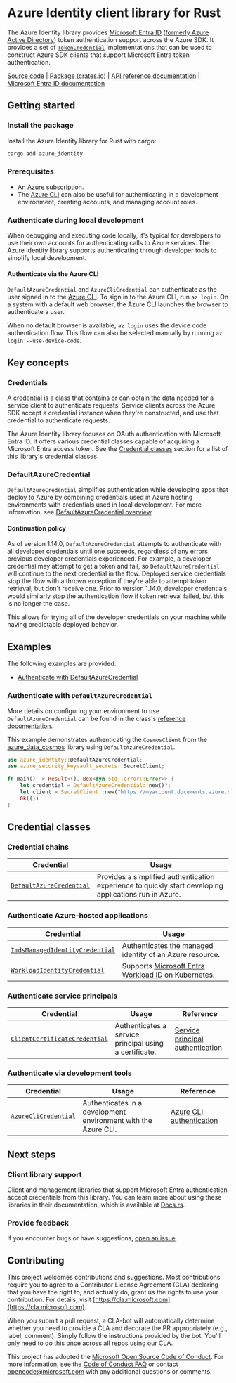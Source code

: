 # Azure Identity client library for Rust

The Azure Identity library provides [Microsoft Entra ID](https://learn.microsoft.com/entra/fundamentals/whatis) ([formerly Azure Active Directory](https://learn.microsoft.com/entra/fundamentals/new-name)) token authentication support across the Azure SDK. It provides a set of [`TokenCredential`][token_cred_ref] implementations that can be used to construct Azure SDK clients that support Microsoft Entra token authentication.

[Source code] | [Package (crates.io)] | [API reference documentation] | [Microsoft Entra ID documentation]

## Getting started

### Install the package

Install the Azure Identity library for Rust with cargo:

```bash
cargo add azure_identity
```

### Prerequisites

* An [Azure subscription].
* The [Azure CLI] can also be useful for authenticating in a development environment, creating accounts, and managing account roles.

### Authenticate during local development

When debugging and executing code locally, it's typical for developers to use their own accounts for authenticating calls to Azure services. The Azure Identity library supports authenticating through developer tools to simplify local development.

#### Authenticate via the Azure CLI

`DefaultAzureCredential` and `AzureCliCredential` can authenticate as the user signed in to the [Azure CLI]. To sign in to the Azure CLI, run `az login`. On a system with a default web browser, the Azure CLI launches the browser to authenticate a user.

When no default browser is available, `az login` uses the device code authentication flow. This flow can also be selected manually by running `az login --use-device-code`.

## Key concepts

### Credentials

A credential is a class that contains or can obtain the data needed for a service client to authenticate requests. Service clients across the Azure SDK accept a credential instance when they're constructed, and use that credential to authenticate requests.

The Azure Identity library focuses on OAuth authentication with Microsoft Entra ID. It offers various credential classes capable of acquiring a Microsoft Entra access token. See the [Credential classes](#credential-classes "Credential classes") section for a list of this library's credential classes.

### DefaultAzureCredential

`DefaultAzureCredential` simplifies authentication while developing apps that deploy to Azure by combining credentials used in Azure hosting environments with credentials used in local development. For more information, see [DefaultAzureCredential overview][dac_overview].

#### Continuation policy

As of version 1.14.0, `DefaultAzureCredential` attempts to authenticate with all developer credentials until one succeeds, regardless of any errors previous developer credentials experienced. For example, a developer credential may attempt to get a token and fail, so `DefaultAzureCredential` will continue to the next credential in the flow. Deployed service credentials stop the flow with a thrown exception if they're able to attempt token retrieval, but don't receive one. Prior to version 1.14.0, developer credentials would similarly stop the authentication flow if token retrieval failed, but this is no longer the case.

This allows for trying all of the developer credentials on your machine while having predictable deployed behavior.

## Examples

The following examples are provided:
<!-- no toc -->
* [Authenticate with DefaultAzureCredential](#authenticate-with-defaultazurecredential "Authenticate with DefaultAzureCredential")

### Authenticate with `DefaultAzureCredential`

More details on configuring your environment to use `DefaultAzureCredential` can be found in the class's [reference documentation][default_cred_ref].

This example demonstrates authenticating the `CosmosClient` from the [azure_data_cosmos] library using `DefaultAzureCredential`.

```rust
use azure_identity::DefaultAzureCredential;
use azure_security_keyvault_secrets::SecretClient;

fn main() -> Result<(), Box<dyn std::error::Error>> {
    let credential = DefaultAzureCredential::new()?;
    let client = SecretClient::new("https://myaccount.documents.azure.com/", credential.clone(), None)?;
    Ok(())
}
```

## Credential classes

### Credential chains

|Credential|Usage
|-|-
|[`DefaultAzureCredential`][default_cred_ref]| Provides a simplified authentication experience to quickly start developing applications run in Azure.

### Authenticate Azure-hosted applications

|Credential|Usage
|-|-
|[`ImdsManagedIdentityCredential`][managed_id_cred_ref]| Authenticates the managed identity of an Azure resource.
|[`WorkloadIdentityCredential`][workload_id_cred_ref]| Supports [Microsoft Entra Workload ID](https://learn.microsoft.com/azure/aks/workload-identity-overview) on Kubernetes.

### Authenticate service principals

|Credential|Usage|Reference
|-|-|-
|[`ClientCertificateCredential`][cert_cred_ref]| Authenticates a service principal using a certificate. | [Service principal authentication](https://learn.microsoft.com/entra/identity-platform/app-objects-and-service-principals)

### Authenticate via development tools

|Credential|Usage|Reference
|-|-|-
|[`AzureCliCredential`][cli_cred_ref]| Authenticates in a development environment with the Azure CLI. | [Azure CLI authentication](https://learn.microsoft.com/cli/azure/authenticate-azure-cli)

## Next steps

### Client library support

Client and management libraries <!-- TODO: Update link and uncomment when Rust SDK has a page on the releases site.> listed on the [Azure SDK release page](https://azure.github.io/azure-sdk/releases/latest/python.html)</!--> that support Microsoft Entra authentication accept credentials from this library. You can learn more about using these libraries in their documentation, which is <!-- TODO: uncomment when Rust SDK has a release page.>linked from the release page</!-->available at [Docs.rs](https://Docs.rs).

### Provide feedback

If you encounter bugs or have suggestions, [open an issue](https://github.com/Azure/azure-sdk-for-rust/issues).

## Contributing

This project welcomes contributions and suggestions. Most contributions require you to agree to a Contributor License Agreement (CLA) declaring that you have the right to, and actually do, grant us the rights to use your contribution. For details, visit [https://cla.microsoft.com](https://cla.microsoft.com).

When you submit a pull request, a CLA-bot will automatically determine whether you need to provide a CLA and decorate the PR appropriately (e.g., label, comment). Simply follow the instructions provided by the bot. You'll only need to do this once across all repos using our CLA.

This project has adopted the [Microsoft Open Source Code of Conduct](https://opensource.microsoft.com/codeofconduct/). For more information, see the [Code of Conduct FAQ](https://opensource.microsoft.com/codeofconduct/faq/) or contact [opencode@microsoft.com](mailto:opencode@microsoft.com) with any additional questions or comments.

<!-- LINKS -->
[Azure CLI]: https://learn.microsoft.com/cli/azure
[azure_data_cosmos]: https://github.com/Azure/azure-sdk-for-rust/tree/main/sdk/cosmos/azure_data_cosmos
[Azure subscription]: https://azure.microsoft.com/free/
[cert_cred_ref]: <!-- TODO: When Docs.rs page for ClientCertificateCredential ref docs are available -->
[cli_cred_ref]: <!-- TODO: When Docs.rs page for AzureCliCredential ref docs are available>
[dac_overview]: <!-- TODO: When we have a conceptual doc on Credential chains with a section on DefaultAzureCredential overview. Python example: https://learn.microsoft.com/azure/developer/python/sdk/authentication/credential-chains?tabs=dac#defaultazurecredential-overview -->
[default_cred_ref]: <!-- TODO: When Docs.rs page for DefaultAzureCredential ref docs are available -->
[Microsoft Entra ID documentation]: https://learn.microsoft.com/entra/identity/
[API reference documentation]: https://docs.rs/azure_identity/latest/azure_identity/
[managed_id_cred_ref]: <!-- TODO: When Docs.rs page for ImdsManagedIdentityCredential ref docs are available -->
[Package (crates.io)]: https://crates.io/crates/azure_identity
[Source code]: https://github.com/Azure/azure-sdk-for-rust/tree/main/sdk/identity/azure_identity
[token_cred_ref]: <!-- TODO: When Docs.rs page for TokenCredential trait ref docs are available -->
[workload_id_cred_ref]: <!-- TODO: When Docs.rs page for WorkloadIdentityCredential ref docs are available -->
